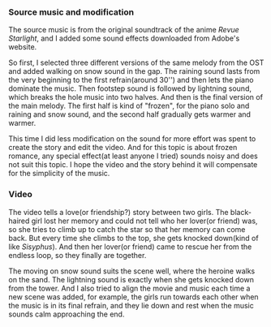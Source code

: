 ### Source music and modification

The source music is from the original soundtrack of the anime *Revue Starlight*, and I added some sound effects downloaded from Adobe's website.

So first, I selected three different versions of the same melody from the OST and added walking on snow sound in the gap. The raining sound lasts from the very beginning to the first refrain(around 30'') and then lets the piano dominate the music. Then footstep sound is followed by lightning sound, which breaks the hole music into two halves. And then is the final version of the main melody. The first half is kind of "frozen", for the piano solo and raining and snow sound, and the second half gradually gets warmer and warmer.

This time I did less modification on the sound for more effort was spent to create the story and edit the video. And for this topic is about frozen romance, any special effect(at least anyone I tried) sounds noisy and does not suit this topic. I hope the video and the story behind it will compensate for the simplicity of the music.



### Video

The video tells a love(or friendship?) story between two girls. The black-haired girl lost her memory and could not tell who her lover(or friend) was, so she tries to climb up to catch the star so that her memory can come back. But every time she climbs to the top, she gets knocked down(kind of like *Sisyphus*). And then her lover(or friend) came to rescue her from the endless loop, so they finally are together.

The moving on snow sound suits the scene well, where the heroine walks on the sand. The lightning sound is exactly when she gets knocked down from the tower. And I also tried to align the movie and music each time a new scene was added, for example, the girls run towards each other when the music is in its final refrain, and they lie down and rest when the music sounds calm approaching the end.